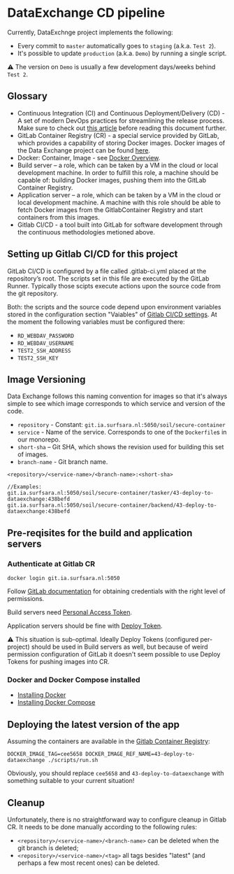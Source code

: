 # DataExchange CD pipeline
Currently, DataExchnge project implements the following:
* Every commit to `master` automatically goes to `staging` (a.k.a. `Test 2`).
* It's possible to update `production` (a.k.a. `Demo`) by running a single script.

⚠️ The version on `Demo` is usually a few development days/weeks behind `Test 2`.

## Glossary

* Continuous Integration (CI) and Continuous Deployment/Delivery (CD) - A set of modern DevOps practices for streamlining the release process. Make sure to check out [this article](https://www.atlassian.com/continuous-delivery/principles/continuous-integration-vs-delivery-vs-deployment) before reading this document further.
* GitLab Container Registry (CR) - a special service provided by GitLab, which provides a capability of storing Docker images. Docker images of the Data Exchange project can be found [here](https://git.ia.surfsara.nl/SOIL/secure-container/container_registry).
* Docker: Container, Image - see [Docker Overview](https://docs.docker.com/engine/docker-overview/).
* Build server – a role, which can be taken by a VM in the cloud or local development machine. In order to fulfill this role, a machine should be capable of: building Docker images, pushing them into the GitLab Container Registry.
* Application server – a role, which can be taken by a VM in the cloud or local development machine. A machine with this role should be able to fetch Docker images from the GitlabContainer Registry and start containers from this images.
* Gitlab CI/CD - a tool built into GitLab for software development through the continuous methodologies metioned above.


## Setting up Gitlab CI/CD for this project

GitLab CI/CD is configured by a file called .gitlab-ci.yml placed at the repository’s root. The scripts set in this file are executed by the GitLab Runner. Typically those scipts execute actions upon the source code from the git repository.

Both: the scripts and the source code depend upon environment variables stored in the configuration section "Vaiables" of [Gitlab CI/CD settings](https://git.ia.surfsara.nl/SOIL/secure-container/-/settings/ci_cd). At the moment the following variables must be configured there:
* `RD_WEBDAV_PASSWORD`
* `RD_WEBDAV_USERNAME`
* `TEST2_SSH_ADDRESS`
* `TEST2_SSH_KEY`


## Image Versioning

Data Exchange follows this naming convention for images so that it's always simple to see which image corresponds to which service and version of the code.

* `repository` - Constant: `git.ia.surfsara.nl:5050/soil/secure-container`
* `service` - Name of the service. Corresponds to one of the `Dockerfile`s in our monorepo.
* `short-sha` – Git SHA, which shows the revision used for building this set of images.
* `branch-name` - Git branch name.

```
<repository>/<service-name>/<branch-name>:<short-sha>

//Examples:
git.ia.surfsara.nl:5050/soil/secure-container/tasker/43-deploy-to-dataexchange:438befd
git.ia.surfsara.nl:5050/soil/secure-container/backend/43-deploy-to-dataexchange:438befd
```

## Pre-reqisites for the build and application servers

### Authenticate at Gitlab CR

```
docker login git.ia.surfsara.nl:5050
```

Follow [GitLab documentation](https://docs.gitlab.com/ee/user/packages/container_registry/#build-and-push-images) for obtaining credentials with the right level of permissions. 

Build servers need [Personal Access Token](https://git.ia.surfsara.nl/help/user/profile/personal_access_tokens.md).

Application servers should be fine with [Deploy Token](https://docs.gitlab.com/ee/user/project/deploy_tokens/index.html).

⚠️ This situation is sub-optimal. Ideally Deploy Tokens (configured per-project) should be used in Build servers as well, but because of weird permission configuration of GitLab it doesn't seem possible to use Deploy Tokens for pushing images into CR.

### Docker and Docker Compose installed

* [Installing Docker](https://docs.docker.com/install/)
* [Installing Docker Compose](https://docs.docker.com/compose/install/)

## Deploying the latest version of the app

Assuming the containers are available in the [Gitlab Container Registry](https://git.ia.surfsara.nl/SOIL/secure-container/container_registry):

```
DOCKER_IMAGE_TAG=cee5658 DOCKER_IMAGE_REF_NAME=43-deploy-to-dataexchange ./scripts/run.sh
```

Obviously, you should replace `cee5658` and `43-deploy-to-dataexchange` with something suitable to your current situation!

## Cleanup

Unfortunately, there is no straightforward way to configure cleanup in Gitlab CR. It needs to be done manually according to the following rules:
* `<repository>/<service-name>/<branch-name>` can be deleted when the git branch <branch-name> is deleted;
* `<repository>/<service-name>/<tag>` all tags besides "latest" (and perhaps a few most recent ones) can be deleted.